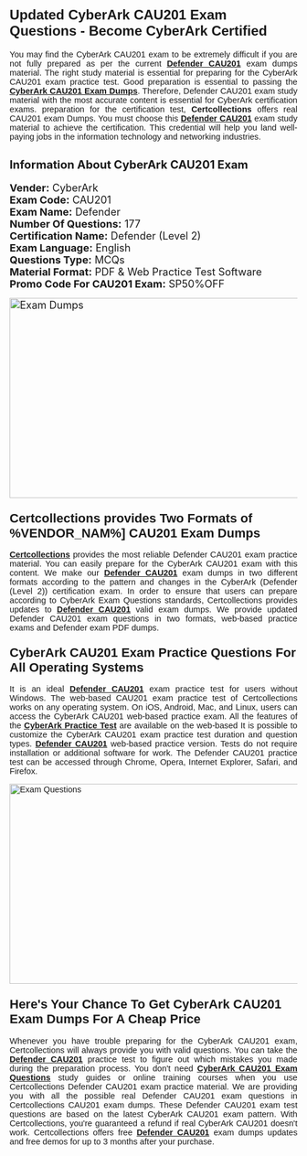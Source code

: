 <h1><span style="font-size:24px"><span style="font-family:Calibri,sans-serif"><strong>Updated CyberArk CAU201 Exam Questions - Become CyberArk Certified</strong></span></span></h1> <p style="text-align:justify"><span style="font-size:11pt"><span style="font-family:Calibri,sans-serif">You may find the CyberArk CAU201 exam to be extremely difficult if you are not fully prepared as per the current <u><strong>Defender CAU201</strong></u> exam dumps material. The right study material is essential for preparing for the CyberArk CAU201 exam practice test. Good preparation is essential to passing the <a href="https://www.certcollections.com/cau201-exam-questions"><u><strong>CyberArk CAU201 Exam Dumps</strong></u></a>. Therefore, Defender CAU201 exam study material with the most accurate content is essential for CyberArk certification exams. preparation for the certification test, <strong>Certcollections</strong> offers real CAU201 exam Dumps. You must choose this <u><strong>Defender CAU201</strong></u> exam study material to achieve the certification. This credential will help you land well-paying jobs in the information technology and networking industries.</span></span></p> <h2 style="text-align:justify"><strong><span style="font-size:20px">Information About CyberArk CAU201 Exam</span></strong></h2> <p style="text-align:justify"><span style="font-size:18px"><strong>Vender:</strong> CyberArk<br /> <strong>Exam Code:</strong> CAU201<br /> <strong>Exam Name:</strong> Defender<br /> <strong>Number Of Questions:</strong> 177<br /> <strong>Certification Name:</strong> Defender (Level 2)<br /> <strong>Exam Language:</strong> English<br /> <strong>Questions Type:</strong> MCQs<br /> <strong>Material Format:</strong> PDF & Web Practice Test Software<br /> <strong>Promo Code For CAU201 Exam:</strong> SP50%OFF</span></p> <p style="text-align:justify"><span style="font-size:18px"><a href="https://www.certcollections.com/cau201-exam-questions" rel="no-follow"><img alt="Exam Dumps" src="https://www.certcollections.com/uploads/content/certcollections.jpg" style="height:350px; width:750px" /></a></span></p> <h3><span style="font-size:22px"><span style="font-family:Calibri,sans-serif"><strong>Certcollections provides Two Formats of %VENDOR_NAM%] CAU201 Exam Dumps</strong></span></span></h3> <p style="text-align:justify"><span style="font-size:11pt"><span style="font-family:Calibri,sans-serif"><a href="https://www.certcollections.com/"><u><strong>Certcollections</strong></u></a> provides the most reliable Defender CAU201 exam practice material. You can easily prepare for the CyberArk CAU201 exam with this content. We make our <u><strong>Defender CAU201</strong></u> exam dumps in two different formats according to the pattern and changes in the CyberArk (Defender (Level 2)) certification exam. In order to ensure that users can prepare according to CyberArk Exam Questions standards, Certcollections provides updates to <u><strong>Defender CAU201</strong></u> valid exam dumps. We provide updated Defender CAU201 exam questions in two formats, web-based practice exams and Defender exam PDF dumps.</span></span></p> <h3><span style="font-size:22px"><span style="font-family:Calibri,sans-serif"><strong>CyberArk CAU201 Exam Practice Questions For All Operating Systems</strong></span></span></h3> <p style="text-align:justify"><span style="font-size:11pt"><span style="font-family:Calibri,sans-serif">It is an ideal <u><strong>Defender CAU201</strong></u> exam practice test for users without Windows. The web-based CAU201 exam practice test of Certcollections works on any operating system. On iOS, Android, Mac, and Linux, users can access the CyberArk CAU201 web-based practice exam. All the features of the <a href="https://www.certcollections.com/cyberark-exam-dumps"><u><strong>CyberArk Practice Test</strong></u></a> are available on the web-based It is possible to customize the CyberArk CAU201 exam practice test duration and question types. <u><strong>Defender CAU201</strong></u> web-based practice version. Tests do not require installation or additional software for work. The Defender CAU201 practice test can be accessed through Chrome, Opera, Internet Explorer, Safari, and Firefox.</span></span></p> <p style="text-align:justify"><span style="font-size:11pt"><span style="font-family:Calibri,sans-serif"><a href="https://www.certcollections.com/cau201-exam-questions" rel="no-follow"><img alt="Exam Questions" src="https://www.certcollections.com/uploads/content/55597321.jpg" style="height:350px; width:750px" /></a></span></span></p> <h3><span style="font-size:22px"><span style="font-family:Calibri,sans-serif"><strong>Here's Your Chance To Get CyberArk CAU201 Exam Dumps For A Cheap Price</strong></span></span></h3> <p style="text-align:justify"><span style="font-size:11pt"><span style="font-family:Calibri,sans-serif">Whenever you have trouble preparing for the CyberArk CAU201 exam, Certcollections will always provide you with valid questions. You can take the <u><strong>Defender CAU201</strong></u> practice test to figure out which mistakes you made during the preparation process. You don't need <a href="https://www.certcollections.com/cau201-exam-questions"><u><strong>CyberArk CAU201 Exam Questions</strong></u></a> study guides or online training courses when you use Certcollections Defender CAU201 exam practice material. We are providing you with all the possible real Defender CAU201 exam questions in Certcollections CAU201 exam dumps. These Defender CAU201 exam test questions are based on the latest CyberArk CAU201 exam pattern. With Certcollections, you're guaranteed a refund if real CyberArk CAU201 doesn't work. Certcollections offers free <u><strong>Defender CAU201</strong></u> exam dumps updates and free demos for up to 3 months after your purchase.</span></span></p>
